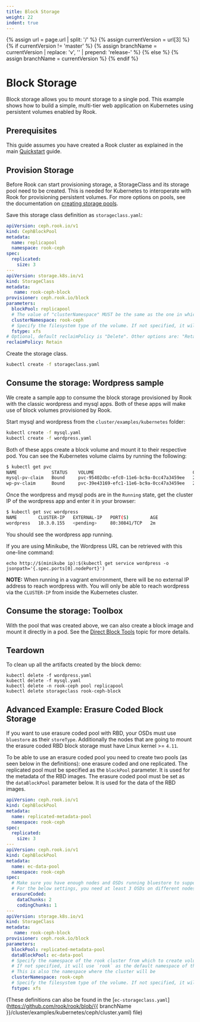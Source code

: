 ```yaml
---
title: Block Storage
weight: 22
indent: true
---
```

{% assign url = page.url | split: '/' %}
{% assign currentVersion = url[3] %}
{% if currentVersion != 'master' %}
{% assign branchName = currentVersion | replace: 'v', '' | prepend: 'release-' %}
{% else %}
{% assign branchName = currentVersion %}
{% endif %}
# Block Storage

Block storage allows you to mount storage to a single pod. This example shows how to build a simple, multi-tier web application on Kubernetes using persistent volumes enabled by Rook.

## Prerequisites

This guide assumes you have created a Rook cluster as explained in the main [Quickstart](ceph-quickstart.md) guide.

## Provision Storage

Before Rook can start provisioning storage, a StorageClass and its storage pool need to be created. This is needed for Kubernetes to interoperate with Rook for provisioning persistent volumes. For more options on pools, see the documentation on [creating storage pools](ceph-pool-crd.md).

Save this storage class definition as `storageclass.yaml`:

```yaml
apiVersion: ceph.rook.io/v1
kind: CephBlockPool
metadata:
  name: replicapool
  namespace: rook-ceph
spec:
  replicated:
    size: 3
---
apiVersion: storage.k8s.io/v1
kind: StorageClass
metadata:
   name: rook-ceph-block
provisioner: ceph.rook.io/block
parameters:
  blockPool: replicapool
  # The value of "clusterNamespace" MUST be the same as the one in which your rook cluster exist
  clusterNamespace: rook-ceph
  # Specify the filesystem type of the volume. If not specified, it will use `ext4`.
  fstype: xfs
# Optional, default reclaimPolicy is "Delete". Other options are: "Retain", "Recycle" as documented in https://kubernetes.io/docs/concepts/storage/storage-classes/
reclaimPolicy: Retain
```

Create the storage class.
```bash
kubectl create -f storageclass.yaml
```

## Consume the storage: Wordpress sample

We create a sample app to consume the block storage provisioned by Rook with the classic wordpress and mysql apps.
Both of these apps will make use of block volumes provisioned by Rook.

Start mysql and wordpress from the `cluster/examples/kubernetes` folder:

```bash
kubectl create -f mysql.yaml
kubectl create -f wordpress.yaml
```

Both of these apps create a block volume and mount it to their respective pod. You can see the Kubernetes volume claims by running the following:

```bash
$ kubectl get pvc
NAME             STATUS    VOLUME                                     CAPACITY   ACCESSMODES   AGE
mysql-pv-claim   Bound     pvc-95402dbc-efc0-11e6-bc9a-0cc47a3459ee   20Gi       RWO           1m
wp-pv-claim      Bound     pvc-39e43169-efc1-11e6-bc9a-0cc47a3459ee   20Gi       RWO           1m
```

Once the wordpress and mysql pods are in the `Running` state, get the cluster IP of the wordpress app and enter it in your browser:

```bash
$ kubectl get svc wordpress
NAME        CLUSTER-IP   EXTERNAL-IP   PORT(S)        AGE
wordpress   10.3.0.155   <pending>     80:30841/TCP   2m
```

You should see the wordpress app running.

If you are using Minikube, the Wordpress URL can be retrieved with this one-line command:

```console
echo http://$(minikube ip):$(kubectl get service wordpress -o jsonpath='{.spec.ports[0].nodePort}')
```

**NOTE:** When running in a vagrant environment, there will be no external IP address to reach wordpress with.  You will only be able to reach wordpress via the `CLUSTER-IP` from inside the Kubernetes cluster.

## Consume the storage: Toolbox

With the pool that was created above, we can also create a block image and mount it directly in a pod. See the [Direct Block Tools](direct-tools.md#block-storage-tools) topic for more details.

## Teardown

To clean up all the artifacts created by the block demo:

```
kubectl delete -f wordpress.yaml
kubectl delete -f mysql.yaml
kubectl delete -n rook-ceph pool replicapool
kubectl delete storageclass rook-ceph-block
```

## Advanced Example: Erasure Coded Block Storage

If you want to use erasure coded pool with RBD, your OSDs must use `bluestore` as their `storeType`.
Additionally the nodes that are going to mount the erasure coded RBD block storage must have Linux kernel >= `4.11`.

To be able to use an erasure coded pool you need to create two pools (as seen below in the definitions): one erasure coded and one replicated.
The replicated pool must be specified as the `blockPool` parameter. It is used for the metadata of the RBD images.
The erasure coded pool must be set as the `dataBlockPool` parameter below. It is used for the data of the RBD images.

```yaml
apiVersion: ceph.rook.io/v1
kind: CephBlockPool
metadata:
  name: replicated-metadata-pool
  namespace: rook-ceph
spec:
  replicated:
    size: 3
---
apiVersion: ceph.rook.io/v1
kind: CephBlockPool
metadata:
  name: ec-data-pool
  namespace: rook-ceph
spec:
  # Make sure you have enough nodes and OSDs running bluestore to support the replica size or erasure code chunks.
  # For the below settings, you need at least 3 OSDs on different nodes (because the `failureDomain` is `host` by default).
  erasureCoded:
    dataChunks: 2
    codingChunks: 1
---
apiVersion: storage.k8s.io/v1
kind: StorageClass
metadata:
   name: rook-ceph-block
provisioner: ceph.rook.io/block
parameters:
  blockPool: replicated-metadata-pool
  dataBlockPool: ec-data-pool
  # Specify the namespace of the rook cluster from which to create volumes.
  # If not specified, it will use `rook` as the default namespace of the cluster.
  # This is also the namespace where the cluster will be
  clusterNamespace: rook-ceph
  # Specify the filesystem type of the volume. If not specified, it will use `ext4`.
  fstype: xfs
```

(These definitions can also be found in the [`ec-storageclass.yaml`](https://github.com/rook/rook/blob/{{ branchName }}/cluster/examples/kubernetes/ceph/cluster.yaml) file)
